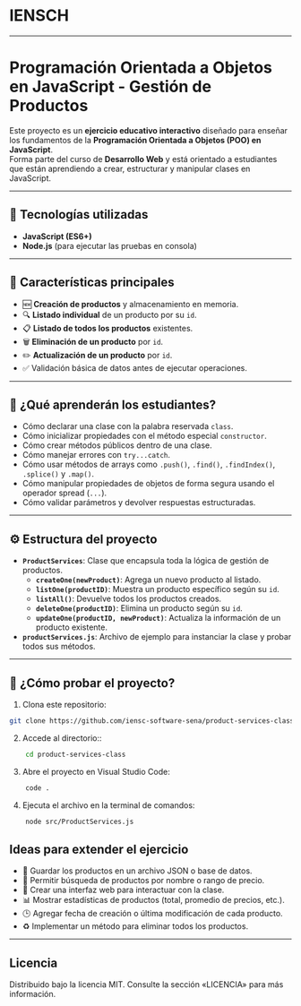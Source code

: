 # IENSCH

---

# Programación Orientada a Objetos en JavaScript - Gestión de Productos

Este proyecto es un **ejercicio educativo interactivo** diseñado para enseñar los 
fundamentos de la **Programación Orientada a Objetos (POO) en JavaScript**.  
Forma parte del curso de **Desarrollo Web** y está orientado a estudiantes que 
están aprendiendo a crear, estructurar y manipular clases en JavaScript.

---

## 📌 Tecnologías utilizadas

- **JavaScript (ES6+)**
- **Node.js** (para ejecutar las pruebas en consola)

---

## 🎯 Características principales

- 🆕 **Creación de productos** y almacenamiento en memoria.
- 🔍 **Listado individual** de un producto por su `id`.
- 📋 **Listado de todos los productos** existentes.
- 🗑️ **Eliminación de un producto** por `id`.
- ✏️ **Actualización de un producto** por `id`.
- ✅ Validación básica de datos antes de ejecutar operaciones.

---

## 🧪 ¿Qué aprenderán los estudiantes?

- Cómo declarar una clase con la palabra reservada `class`.
- Cómo inicializar propiedades con el método especial `constructor`.
- Cómo crear métodos públicos dentro de una clase.
- Cómo manejar errores con `try...catch`.
- Cómo usar métodos de arrays como `.push()`, `.find()`, `.findIndex()`, `.splice()` y `.map()`.
- Cómo manipular propiedades de objetos de forma segura usando el operador spread (`...`).
- Cómo validar parámetros y devolver respuestas estructuradas.

---

## ⚙️ Estructura del proyecto

- **`ProductServices`**: Clase que encapsula toda la lógica de gestión de productos.
    - **`createOne(newProduct)`**: Agrega un nuevo producto al listado.
    - **`listOne(productID)`**: Muestra un producto específico según su `id`.
    - **`listAll()`**: Devuelve todos los productos creados.
    - **`deleteOne(productID)`**: Elimina un producto según su `id`.
    - **`updateOne(productID, newProduct)`**: Actualiza la información de un producto existente.
- **`productServices.js`**: Archivo de ejemplo para instanciar la clase y probar todos sus métodos.

---

## 🚀 ¿Cómo probar el proyecto?

1. Clona este repositorio:

```bash
git clone https://github.com/iensc-software-sena/product-services-class.git
```

2. Accede al directorio::

```bash
    cd product-services-class
```

3. Abre el proyecto en Visual Studio Code:

```bash
    code .
```

4. Ejecuta el archivo en la terminal de comandos:

```bash
    node src/ProductServices.js
```

## Ideas para extender el ejercicio

- 💾 Guardar los productos en un archivo JSON o base de datos.
- 🔄 Permitir búsqueda de productos por nombre o rango de precio.
- 🎨 Crear una interfaz web para interactuar con la clase.
- 📊 Mostrar estadísticas de productos (total, promedio de precios, etc.).
- 🕒 Agregar fecha de creación o última modificación de cada producto.
- ♻️ Implementar un método para eliminar todos los productos.

---

## Licencia

Distribuido bajo la licencia MIT. Consulte la sección «LICENCIA» para más información.